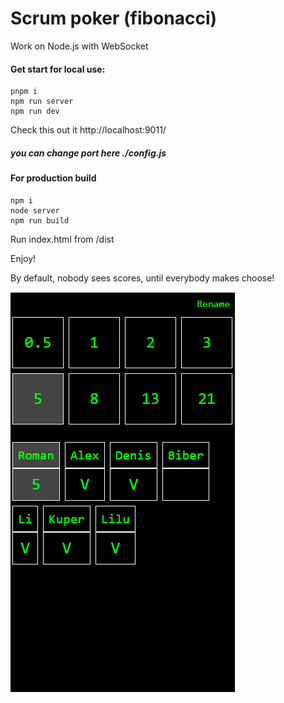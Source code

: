 # Scrum poker (fibonacci)

Work on Node.js with WebSocket

#### Get start for local use:
```
pnpm i
npm run server
npm run dev
```

Check this out it http://localhost:9011/
##### you can change port here ./config.js

#### For production build
```
npm i
node server
npm run build
```
Run index.html from /dist

Enjoy!

By default, nobody sees scores, until everybody makes choose!

![](scrum-poker.PNG)


